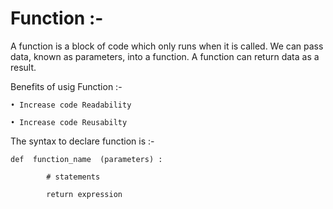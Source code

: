 # Function :-
A function is a block of code which only runs when it is called. We can pass data, known as parameters, into a function. A function can return data as a result.

Benefits of usig Function :-
    
    • Increase code Readability
    
    • Increase code Reusabilty

The syntax to declare function is :-

    def  function_name  (parameters) :

            # statements

            return expression

 